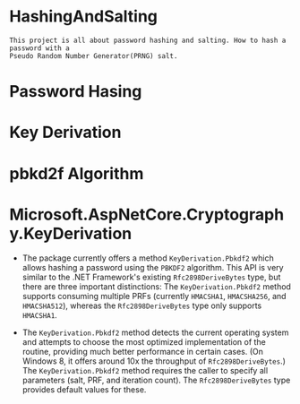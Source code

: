    # HashingAndSalting
   
    This project is all about password hashing and salting. How to hash a password with a 
    Pseudo Random Number Generator(PRNG) salt.


  
   # Password Hasing
   # Key Derivation
   # pbkd2f Algorithm 
   
   # Microsoft.AspNetCore.Cryptography.KeyDerivation
   
   * The package currently offers a method `KeyDerivation.Pbkdf2` which allows hashing a password using the `PBKDF2` algorithm.
     This API is very similar to the .NET Framework's existing `Rfc2898DeriveBytes` type, but there are three important distinctions:
     The `KeyDerivation.Pbkdf2` method supports consuming multiple PRFs (currently `HMACSHA1`, `HMACSHA256`, and `HMACSHA512`), whereas the `Rfc2898DeriveBytes` type only supports `HMACSHA1`.
   
  * The `KeyDerivation.Pbkdf2` method detects the current operating system and attempts to choose the most optimized 
    implementation of the routine, providing much better performance in certain cases. (On Windows 8,
    it offers around 10x the throughput of `Rfc2898DeriveBytes`.)
    The `KeyDerivation.Pbkdf2` method requires the caller to specify all parameters (salt, PRF, and iteration count). 
    The `Rfc2898DeriveBytes` type provides default values for these.
